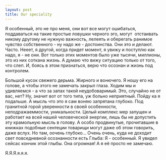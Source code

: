 ```yaml
--- 
layout: post
title: Our speciality
---
```

Я особенный, это не про меня, они вот все могут ошибаться, поддаваться на такие простые ловушки черного эго, могут  отстаивать никому другому не нужную важность, лелеять и оберегать ранимое чувство собственного - ну надо же - достоинства. Они это и делают. Часто. Нееет, я другой, когда придет момент, я увижу и поступлю как надо, я - не они. Вот только этих моментов было уже тысячи, миллионы, это из них соткана жизнь. А думаю что вижу ситуацию только от того, что слеп. И, боясь в этом признаться, верю что осознан и жизнь под контролем.

Большой кусок свежего дерьма. Жирного и вонючего. Я ношу его на голове, а чтобы этого не замечать закрыл глаза. Ходим мы и удивляемся - а что за запах такой неудобоваримый. Это, случайно не от вас, нет? Ну, значит вот от того типа, уж больно неприятный. Пойду ка я подальше. А мысль что это я сам воняю запрятана глубоко. Под гранитной горой уверенности в своей особенности, неподражаеммости, уникальности. Целый комплекс мер запущен и работает на всей нашей человеческой энергии, лишь бы не допустить эту крамольную мысль в голову. А особо продвинутые, прочитавшие в книжках подобные сентеции товарищи могут даже об этом говорить, даже вслух. Но там, оочень глубоко... Очень очень, куда не доходит свет повседневной осознанности есть Глыба: Я - особенный. Я увидел сейсас кончик этой глыбы. Она огромная! А я её просто не замечаю.

Я.Я.Я.я.я.я.

